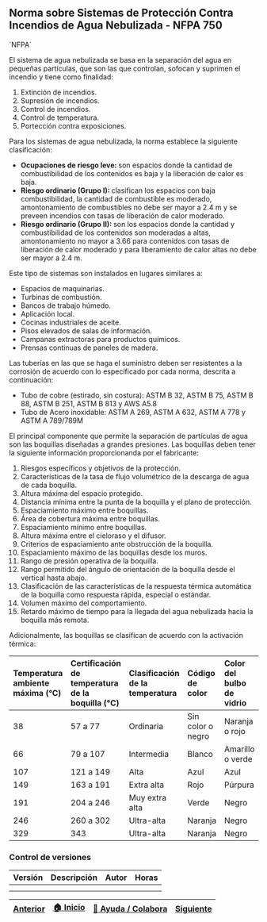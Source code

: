 ## Norma sobre Sistemas de Protección Contra Incendios de Agua Nebulizada - NFPA 750

´NFPA´

 
El sistema de agua nebulizada se basa en la separación del agua en pequeñas partículas, que son las que controlan, sofocan y suprimen el incendio y tiene como finalidad:
 
 1. Extinción de incendios.
 2. Supresión de incendios.
 3. Control de incendios.
 4. Control de temperatura.
 5. Portección contra exposiciones.


Para los sistemas de agua nebulizada, la norma establece la siguiente clasificación:
 - <b> Ocupaciones de riesgo leve: </b> son espacios donde la cantidad de combustibilidad de los contenidos es baja y la liberación de calor es baja. 
 - <b> Riesgo ordinario (Grupo I): </b> clasifican los espacios con baja combustibilidad, la cantidad de combustible es moderado, amontonamiento de combustibles no debe ser mayor a 2.4 m y se preveen incendios con tasas de liberación de calor moderado.
 - <b> Riesgo ordinario (Grupo II): </b> son los espacios donde la cantidad y combustibilidad de los contenidos son moderadas a altas, amontonamiento no mayor a 3.66 para contenidos con tasas de liberación de calor moderado y para liberamiento de calor altas no debe ser mayor a 2.4 m.

Este tipo de sistemas son instalados en lugares similares a:

- Espacios de maquinarias.
- Turbinas de combustión.
- Bancos de trabajo húmedo.
- Aplicación local. 
- Cocinas industriales de aceite.
- Pisos elevados de salas de información.
- Campanas extractoras para productos químicos.
- Prensas continuas de paneles de madera.

Las tuberías en las que se haga el suministro deben ser resistentes a la corrosión de acuerdo con lo específicado por cada norma, descrita a continuación:

- Tubo de cobre (estirado, sin costura): ASTM B 32, ASTM B 75, ASTM B 88, ASTM B 251, ASTM B 813 y AWS A5.8
- Tubo de Acero inoxidable: ASTM A 269, ASTM A 632, ASTM A 778 y ASTM A 789/789M

El principal componente que permite la separación de partículas de agua son las boquillas diseñadas a grandes presiones. Las boquillas deben tener la siguiente información proporcionanda por el fabricante:

1. Riesgos específicos y objetivos de la protección.
2. Características de la tasa de flujo volumétrico de la descarga de agua de cada boquilla. 
3. Altura máxima del espacio protegido.
4. Distancia mínima entre la punta de la boquilla y el plano de protección.
5. Espaciamiento máximo entre boquillas.
6. Área de cobertura máxima entre boquillas.
7. Espaciamiento mínimo entre boquillas.
8. Altura máxima entre el cieloraso y el difusor.
9. Criterios de espaciamiento ante obstrucción de la boquilla.
10. Espaciamiento máximo de las boquillas desde los muros.
11. Rango de presión operativa de la boquilla.
12. Rango permitido del ángulo de orientación de la boquilla desde el vertical hasta abajo.
13. Clasificación de las características de la respuesta térmica automática de la boquilla como respuesta rápida, especial o estándar.
14. Volumen máximo del comportamiento.
15. Retardo máximo de tiempo para la llegada del agua nebulizada hacia la boquilla más remota.

Adicionalmente, las boquillas se clasifican de acuerdo con la activación térmica:

|Temperatura ambiente máxima (°C)| Certificación de temperatura de la boquilla (°C)| Clasificación de la temperatura| Código de color| Color del bulbo de vidrio|
|:--------------------------|:-------------------------------------------|:-------------------------------|:--------------------|:-------------------------|
|38| 57 a 77| Ordinaria| Sin color o negro| Naranja o rojo|
|66|79 a 107| Intermedia| Blanco| Amarillo o verde|
|107|121 a 149| Alta| Azul|Azul|
|149|163 a 191|Extra alta|Rojo|Púrpura|
|191|204 a 246| Muy extra alta|Verde|Negro|
|246|260 a 302| Ultra-alta| Naranja|Negro|
|329| 343|Ultra-alta|Naranja|Negro|


### Control de versiones 

| Versión    | Descripción                                                          | Autor                                      | Horas |
|------------|:---------------------------------------------------------------------|--------------------------------------------|:-----:|
|  | |  |   |
|  | |   |      |

| [Anterior](../NFPA17A) | [:house: Inicio](../../Readme.md) | [:beginner: Ayuda / Colabora](https://github.com/Andrealvch/C.RCI/discussions/1) | [Siguiente](../NFPA2001) |
|------|:-----------|-------------------|:--------:|
